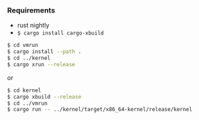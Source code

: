 ### Requirements
* rust nightly
* `$ cargo install cargo-xbuild`

```bash
$ cd vmrun
$ cargo install --path .
$ cd ../kernel
$ cargo xrun --release
```

or

```bash
$ cd kernel
$ cargo xbuild --release
$ cd ../vmrun
$ cargo run -- ../kernel/target/x86_64-kernel/release/kernel
```
